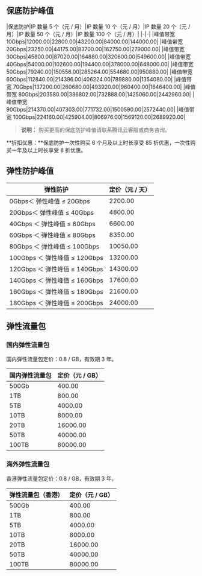 
##  保底防护峰值

|保底防护|IP 数量 5 个（元 / 月）|IP 数量 10 个（元 / 月）|IP 数量 20 个（元 / 月）|IP 数量 50 个（元 / 月）|IP 数量 100 个（元 / 月）|
|-|-|
|峰值带宽 10Gbps|12000.00|22800.00|43200.00|84000.00|144000.00|
|峰值带宽 20Gbps|23250.00|44175.00|83700.00|162750.00|279000.00|
|峰值带宽 30Gbps|45800.00|87020.00|164880.00|320600.00|549600.00|
|峰值带宽 40Gbps|54000.00|102600.00|194400.00|378000.00|648000.00|
|峰值带宽 50Gbps|79240.00|150556.00|285264.00|554680.00|950880.00|
|峰值带宽 60Gbps|112840.00|214396.00|406224.00|789880.00|1354080.00|
|峰值带宽 70Gbps|137200.00|260680.00|493920.00|960400.00|1646400.00|
|峰值带宽 80Gbps|203580.00|386802.00|732888.00|1425060.00|2442960.00|
|峰值带宽 90Gbps|214370.00|407303.00|771732.00|1500590.00|2572440.00|
|峰值带宽 100Gbps|224160.00|425904.00|806976.00|1569120.00|2689920.00|
>**说明：**
>购买更高的保底防护峰值请联系腾讯云客服或商务咨询。

**折扣优惠：**保底防护一次性购买 6 个月及以上时长享受 85 折优惠，一次性购买一年及以上时长享受 8 折优惠。


## 弹性防护峰值
| 弹性防护 | 定价（元 / 天）|
|---------|---------|
| 0Gbps＜ 弹性峰值 ≤  20Gbps | 2200.00 |
| 20Gbps＜ 弹性峰值 ≤  40Gbps | 4800.00 | 
| 40Gbps ＜ 弹性峰值 ≤  60Gbps |6600.00 | 
| 60Gbps ＜ 弹性峰值 ≤  80Gbps |8350.00 | 
| 80Gbps ＜ 弹性峰值 ≤  100Gbps | 10050.00| 
| 100Gbps ＜ 弹性峰值 ≤ 120Gbps |13200.00 | 
| 120Gbps ＜ 弹性峰值 ≤  140Gbps | 14300.00 |
| 140Gbps ＜ 弹性峰值 ≤  160Gbps | 17600.00 |
| 160Gbps ＜ 弹性峰值 ≤ 180Gbps | 21600.00 |
| 180Gbps ＜ 弹性峰值 ≤ 200Gbps| 24000.00 | 


## 弹性流量包
### 国内弹性流量包
国内弹性流量包定价：0.8 / GB，有效期 3 年。

|国内弹性流量包|定价（元 / GB）|
|--|-|
|500Gb|400.00|
|1TB|800.00|
|5TB|4000.00|
|10TB|8000.00|
|20TB|16000.00|
|50TB|40000.00|
|100TB|80000.00|

### 海外弹性流量包
香港弹性流量包定价：0.8 / GB，有效期 3 年。

|弹性流量包（香港）|定价（元 / GB）|
|--|-|
|500Gb|400.00|
|1TB|800.00|
|5TB|4000.00|
|10TB|8000.00|
|20TB|16000.00|
|50TB|40000.00|
|100TB|80000.00|



